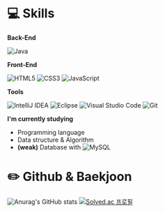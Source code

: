 # 💻 Skills

**Back-End**

![Java](https://img.shields.io/badge/java-%23ED8B00.svg?style=for-the-badge&logo=java&logoColor=white)

**Front-End**

![HTML5](https://img.shields.io/badge/html5-%23E34F26.svg?style=for-the-badge&logo=html5&logoColor=white)
![CSS3](https://img.shields.io/badge/css3-%231572B6.svg?style=for-the-badge&logo=css3&logoColor=white)
![JavaScript](https://img.shields.io/badge/javascript-%23323330.svg?style=for-the-badge&logo=javascript&logoColor=%23F7DF1E)

**Tools**

![IntelliJ IDEA](https://img.shields.io/badge/IntelliJIDEA-000000.svg?style=for-the-badge&logo=intellij-idea&logoColor=white)
![Eclipse](https://img.shields.io/badge/Eclipse-FE7A16.svg?style=for-the-badge&logo=Eclipse&logoColor=white)
![Visual Studio Code](https://img.shields.io/badge/Visual%20Studio%20Code-0078d7.svg?style=for-the-badge&logo=visual-studio-code&logoColor=white)
![Git](https://img.shields.io/badge/git-%23F05033.svg?style=for-the-badge&logo=git&logoColor=white)

**I'm currently studying**

* Programming language
* Data structure & Algorithm
* **(weak)** Database with ![MySQL](https://img.shields.io/badge/mysql-%2300f.svg?style=for-the-badge&logo=mysql&logoColor=white)

# ✏️ Github & Baekjoon

![Anurag's GitHub stats](https://github-readme-stats.vercel.app/api?username=Consome1&show_icons=true&theme=radical) [![Solved.ac
프로필](http://mazassumnida.wtf/api/v2/generate_badge?boj=shiningj96)](https://solved.ac/shiningj96)
